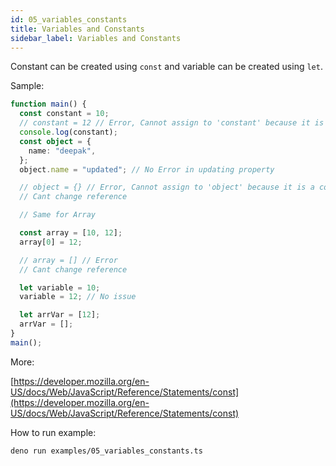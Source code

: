 ```yaml
---
id: 05_variables_constants
title: Variables and Constants
sidebar_label: Variables and Constants
---
```


Constant can be created using `const` and variable can be created using `let`.  

Sample:

```typescript
function main() {
  const constant = 10;
  // constant = 12 // Error, Cannot assign to 'constant' because it is a constant.
  console.log(constant);
  const object = {
    name: "deepak",
  };
  object.name = "updated"; // No Error in updating property

  // object = {} // Error, Cannot assign to 'object' because it is a constant.
  // Cant change reference

  // Same for Array

  const array = [10, 12];
  array[0] = 12;

  // array = [] // Error
  // Cant change reference

  let variable = 10;
  variable = 12; // No issue

  let arrVar = [12];
  arrVar = [];
}
main();

```

More:

[https://developer.mozilla.org/en-US/docs/Web/JavaScript/Reference/Statements/const](https://developer.mozilla.org/en-US/docs/Web/JavaScript/Reference/Statements/const)

How to run example:

```bash
deno run examples/05_variables_constants.ts
```
